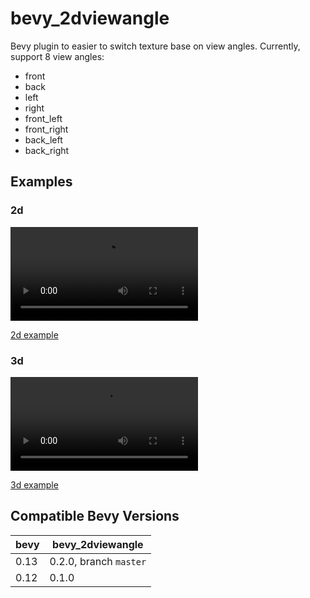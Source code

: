 bevy_2dviewangle
================

Bevy plugin to easier to switch texture base on view angles. Currently, support 8 view angles:

* front
* back
* left
* right
* front_left
* front_right
* back_left
* back_right

Examples
--------

### 2d

![2d demo](https://i.imgur.com/7fRkkg3.mp4)

[2d example](bevy-2dviewangle/examples/2d.rs)

### 3d

![3d demo](https://i.imgur.com/i3JnW9K.mp4)

[3d example](bevy-2dviewangle/examples/3d.rs)

## Compatible Bevy Versions

| bevy | bevy_2dviewangle       |
|------|------------------------|
| 0.13 | 0.2.0, branch `master` |
| 0.12 | 0.1.0                  |
